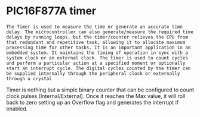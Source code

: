 # PIC16F877A timer
	The Timer is used to measure the time or generate an accurate time delay. The microcontroller can also generate/measure the required time delays by running loops, but the timer/counter relieves the CPU from that redundant and repetitive task, allowing it to allocate maximum processing time for other tasks. It is an important application in an embedded system. It maintains the timing of operation in sync with a system clock or an external clock. The timer is used to count cycles and perform a particular action at a specified moment or optionally start an interrupt cycle. The digital cycles counted by the timer can be supplied internally through the peripheral clock or externally through a crystal
Timer is nothing but a simple binary counter that can be configured to count clock pulses (Internal/External). Once it reaches the Max value, it will roll back to zero setting up an Overflow flag and generates the interrupt if enabled.
